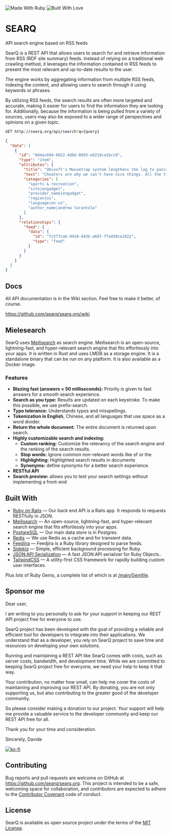 ![Made With Ruby](https://forthebadge.com/images/badges/made-with-ruby.svg) ![Built With Love](https://forthebadge.com/images/badges/built-with-love.svg)

# SEARQ

API search engine based on RSS feeds

SearQ is a REST API that allows users to search for and retrieve information from RSS (RDF site summary) feeds. Instead of relying on a traditional web crawling method, it leverages the information contained in RSS feeds to present the most relevant and up-to-date results to the user.

The engine works by aggregating information from multiple RSS feeds, indexing the content, and allowing users to search through it using keywords or phrases.

By utilizing RSS feeds, the search results are often more targeted and accurate, making it easier for users to find the information they are looking for. Additionally, because the information is being pulled from a variety of sources, users may also be exposed to a wider range of perspectives and opinions on a given topic.

```bash
GET http://searq.org/api/search?q={query}
```

```json
{
  "data": [
    {
      "id": "044ac694-6652-4db6-8693-e921dca1bcc8",
      "type": "item",
      "attributes": {
        "title": "Ubisoft's Mousetrap system lengthens the lag to punish 'Rainbow Six Siege' cheaters",
        "text": "Cheaters are why we can't have nice things. All the time, money and effort that could be going towards expanded DLCs and improved gameplay mechanics is instead spent staving off the legions of mediocre players who mistake aimbots for actual gaming prowess. The entire exercise is exhausting and Ubisoft isn't going to take it anymore, the company announced Monday. Come the game's next update release, any 'Rainbow Six Siege' player found cheating through the use of input spoofing — that is, using a third-party device to run a keyboard and mouse on their console instead of a controller — will see their lag times drastically extended. Play stupid games, win stupid prizes.These devices — which include the XIM APEX, the Cronus Zen, or the ReaSnow S1 — allow players to leverage the heightened sensitivity and increased reactions that a keyboard and mouse offer over console controllers...",
        "categories": [
          "sports & recreation",
          "site|engadget",
          "provider_name|engadget",
          "region|us",
          "language|en-us",
          "author_name|andrew tarantola"
        ]
      },
      "relationships": {
        "feed": {
          "data": {
            "id": "fc577ca6-9410-443b-a687-ffa450ce1022",
            "type": "feed"
          }
        }
      }
    }
  ]
}
```

## Docs

All API documentation is in the Wiki section. Feel free to make it better, of course.

<https://github.com/searq/searq.org/wiki>

## Mielesearch

SearQ uses [Meilisearch](https://www.meilisearch.com) as search engine. Meilisearch is an open-source, lightning-fast, and hyper-relevant search engine that fits effortlessly into your apps. It is written in Rust and uses LMDB as a storage engine. It is a standalone binary that can be run on any platform. It is also available as a Docker image.

### Features

- **Blazing fast (answers < 50 milliseconds):** Priority is given to fast answers for a smooth search experience.
- **Search as you type:** Results are updated on each keystroke. To make this possible, we use prefix-search.
- **Typo tolerance:** Understands typos and misspellings.
- **Tokenization in English**, Chinese, and all languages that use space as a word divider.
- **Return the whole document:** The entire document is returned upon search.
- **Highly customizable search and indexing:**
    - **Custom ranking:** Customize the relevancy of the search engine and the ranking of the search results.
    - **Stop words:** Ignore common non-relevant words like of or the.
    - **Highlighting:** Highlighted search results in documents
    - **Synonyms:** define synonyms for a better search experience.
- **RESTful API**
- **Search preview:** allows you to test your search settings without implementing a front-end

## Built With

- [Ruby on Rails](https://github.com/rails/rails) &mdash; Our back end API is a Rails app. It responds to requests RESTfully in JSON.
- [Meilisearch](https://www.meilisearch.com) &mdash; An open-source, lightning-fast, and hyper-relevant search engine that fits effortlessly into your apps.
- [PostgreSQL](https://www.postgresql.org/) &mdash; Our main data store is in Postgres.
- [Redis](https://redis.io/) &mdash; We use Redis as a cache and for transient data.
- [Feedjira](https://github.com/feedjira/feedjira) &mdash; Feedjira is a Ruby library designed to parse feeds.
- [Sidekiq](http://sidekiq.org) &mdash; Simple, efficient background processing for Ruby.
- [JSON:API Serialization](https://github.com/jsonapi-serializer/jsonapi-serializer) &mdash; A fast JSON:API serializer for Ruby Objects..
- [TailwindCSS](https://github.com/tailwindlabs/tailwindcss) &mdash; A utility-first CSS framework for rapidly building custom user interfaces.

Plus *lots* of Ruby Gems, a complete list of which is at [/main/Gemfile](https://github.com/davidesantangelo/searq/blob/main/Gemfile).

## Sponsor me

Dear user,

I am writing to you personally to ask for your support in keeping our REST API project free for everyone to use.

SearQ project has been developed with the goal of providing a reliable and efficient tool for developers to integrate into their applications. We understand that as a developer, you rely on SearQ project to save time and resources on developing your own solutions.

Running and maintaining a REST API like SearQ comes with costs, such as server costs, bandwidth, and development time. While we are committed to keeping SearQ project free for everyone, we need your help to keep it that way.

Your contribution, no matter how small, can help me cover the costs of maintaining and improving our REST API. By donating, you are not only supporting us, but also contributing to the greater good of the developer community.

So please consider making a donation to our project. Your support will help me provide a valuable service to the developer community and keep our REST API free for all.

Thank you for your time and consideration.

Sincerely, Davide

[![ko-fi](https://ko-fi.com/img/githubbutton_sm.svg)](https://ko-fi.com/H2H1F15SD)

## Contributing

Bug reports and pull requests are welcome on GitHub at <https://github.com/searq/searq.org>. This project is intended to be a safe, welcoming space for collaboration, and contributors are expected to adhere to the [Contributor Covenant](http://contributor-covenant.org) code of conduct.

## License

SearQ is available as open source project under the terms of the [MIT License](https://opensource.org/licenses/MIT).
